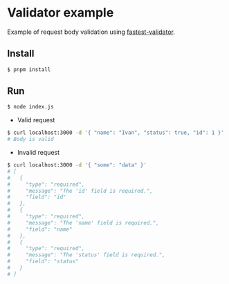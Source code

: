 # Validator example

Example of request body validation using [fastest-validator](https://github.com/icebob/fastest-validator).

## Install

```sh
$ pnpm install
```

## Run

```sh
$ node index.js
```

- Valid request

```sh
$ curl localhost:3000 -d '{ "name": "Ivan", "status": true, "id": 1 }'
# Body is valid
```

- Invalid request

```sh
$ curl localhost:3000 -d '{ "some": "data" }'
# [
#   {
#     "type": "required",
#     "message": "The 'id' field is required.",
#     "field": "id"
#   },
#   {
#     "type": "required",
#     "message": "The 'name' field is required.",
#     "field": "name"
#   },
#   {
#     "type": "required",
#     "message": "The 'status' field is required.",
#     "field": "status"
#   }
# ]
```
